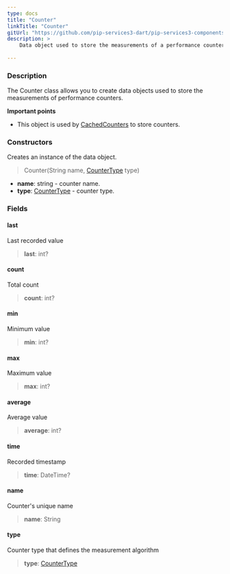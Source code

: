 ```yaml
---
type: docs
title: "Counter"
linkTitle: "Counter"
gitUrl: "https://github.com/pip-services3-dart/pip-services3-components-dart"
description: >
    Data object used to store the measurements of a performance counter.
   
---
```


### Description

The Counter class allows you to create data objects used to store the measurements of performance counters.

**Important points**

- This object is used by [CachedCounters](../cached_counters) to store counters.

### Constructors
Creates an instance of the data object.

> Counter(String name, [CounterType](../counter_type) type)

- **name**: string - counter name.
- **type**: [CounterType](../counter_type) - counter type.


### Fields

<span class="hide-title-link">

#### last
Last recorded value
> **last**: int?

#### count
Total count
> **count**: int?

#### min
Minimum value
> **min**: int?

#### max
Maximum value
> **max**: int?

#### average
Average value
> **average**: int?

#### time
Recorded timestamp
> **time**: DateTime?

#### name
Counter's unique name
> **name**: String

#### type
Counter type that defines the measurement algorithm
> **type**: [CounterType](../counter_type)

</span>
